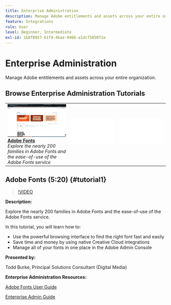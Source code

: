 ```yaml
---
title: Enterprise Administration
description: Manage Adobe entitlements and assets across your entire organization
feature: Integrations
role: User
level: Beginner, Intermediate
exl-id: 1b8f0957-b1f9-4bae-9466-a1dcf585071a
---
```

# Enterprise Administration

Manage Adobe entitlements and assets across your entire organization.

## Browse Enterprise Administration Tutorials

<table style="table-layout:fixed">
<tr>
 <td>
   <a href="enterprise.md#tutorial1">
      <img alt="Adobe Fonts" src="../assets/fonts_burke_thumbnail.jpg" />
   </a>
    <div>
   <a href="enterprise.md#tutorial1"><strong>Adobe Fonts</strong></a>
    </div>
    <em>Explore the nearly 200 families in Adobe Fonts and the ease-of-use of the Adobe Fonts service</em>
    <br>
  </td>
  <td>
    <img alt="Spacer" src="../assets/Whitespacer.png" />
    <div>
    <br>
  </td>
  <td>
    <img alt="Spacer" src="../assets/Whitespacer.png" />
    <div>
    <br>
  </td>
</tr>
</table>

## Adobe Fonts (5:20) {#tutorial1}

>[!VIDEO](https://video.tv.adobe.com/v/328226?hidetitle=true)

**Description:**

Explore the nearly 200 families in Adobe Fonts and the ease-of-use of the Adobe Fonts service.

In this tutorial, you will learn how to:
* Use the powerful browsing interface to find the right font fast and easily
* Save time and money by using native Creative Cloud integrations
* Manage all of your fonts in one place in the Adobe Admin Console
      
**Presented by:**

Todd Burke, Principal Solutions Consultant (Digital Media)

**Enterprise Administration Resources:**

[Adobe Fonts User Guide](https://helpx.adobe.com/fonts/user-guide.html)

[Enterprise Admin Guide](https://helpx.adobe.com/enterprise/admin-guide.html)

